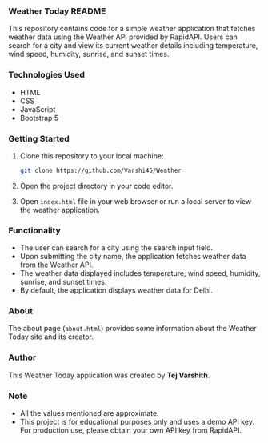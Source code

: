 ### Weather Today README

This repository contains code for a simple weather application that fetches weather data using the Weather API provided by RapidAPI. Users can search for a city and view its current weather details including temperature, wind speed, humidity, sunrise, and sunset times.

### Technologies Used

- HTML
- CSS
- JavaScript
- Bootstrap 5

### Getting Started

1. Clone this repository to your local machine:

   ```bash
   git clone https://github.com/Varshi45/Weather
   ```

2. Open the project directory in your code editor.

3. Open `index.html` file in your web browser or run a local server to view the weather application.

### Functionality

- The user can search for a city using the search input field.
- Upon submitting the city name, the application fetches weather data from the Weather API.
- The weather data displayed includes temperature, wind speed, humidity, sunrise, and sunset times.
- By default, the application displays weather data for Delhi.

### About

The about page (`about.html`) provides some information about the Weather Today site and its creator.

### Author

This Weather Today application was created by **Tej Varshith**.

### Note

- All the values mentioned are approximate.
- This project is for educational purposes only and uses a demo API key. For production use, please obtain your own API key from RapidAPI.
